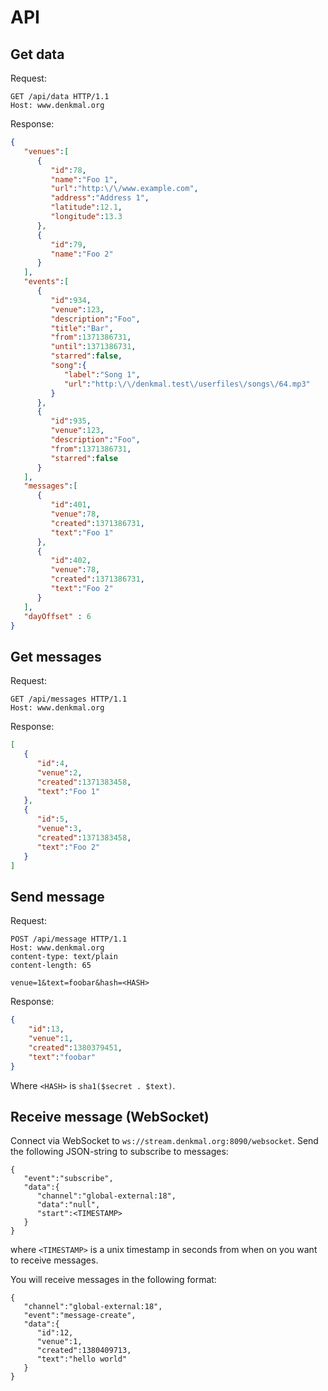 # API

## Get data
Request:
```
GET /api/data HTTP/1.1
Host: www.denkmal.org
```

Response:
```json
{
   "venues":[
      {
         "id":78,
         "name":"Foo 1",
         "url":"http:\/\/www.example.com",
         "address":"Address 1",
         "latitude":12.1,
         "longitude":13.3
      },
      {
         "id":79,
         "name":"Foo 2"
      }
   ],
   "events":[
      {
         "id":934,
         "venue":123,
         "description":"Foo",
         "title":"Bar",
         "from":1371386731,
         "until":1371386731,
         "starred":false,
         "song":{
            "label":"Song 1",
            "url":"http:\/\/denkmal.test\/userfiles\/songs\/64.mp3"
         }
      },
      {
         "id":935,
         "venue":123,
         "description":"Foo",
         "from":1371386731,
         "starred":false
      }
   ],
   "messages":[
      {
         "id":401,
         "venue":78,
         "created":1371386731,
         "text":"Foo 1"
      },
      {
         "id":402,
         "venue":78,
         "created":1371386731,
         "text":"Foo 2"
      }
   ],
   "dayOffset" : 6
}
```


## Get messages
Request:
```
GET /api/messages HTTP/1.1
Host: www.denkmal.org
```

Response:
```json
[
   {
      "id":4,
      "venue":2,
      "created":1371383458,
      "text":"Foo 1"
   },
   {
      "id":5,
      "venue":3,
      "created":1371383458,
      "text":"Foo 2"
   }
]
```


## Send message
Request:
```
POST /api/message HTTP/1.1
Host: www.denkmal.org
content-type: text/plain
content-length: 65

venue=1&text=foobar&hash=<HASH>
```
Response:
```json
{
	"id":13,
	"venue":1,
	"created":1380379451,
	"text":"foobar"
}
```
Where `<HASH>` is `sha1($secret . $text)`.


## Receive message (WebSocket)
Connect via WebSocket to `ws://stream.denkmal.org:8090/websocket`.
Send the following JSON-string to subscribe to messages:
```
{
   "event":"subscribe",
   "data":{
      "channel":"global-external:18",
      "data":"null",
      "start":<TIMESTAMP>
   }
}
```
where `<TIMESTAMP>` is a unix timestamp in seconds from when on you want to receive messages.

You will receive messages in the following format:
```
{
   "channel":"global-external:18",
   "event":"message-create",
   "data":{
      "id":12,
      "venue":1,
      "created":1380409713,
      "text":"hello world"
   }
}
```

